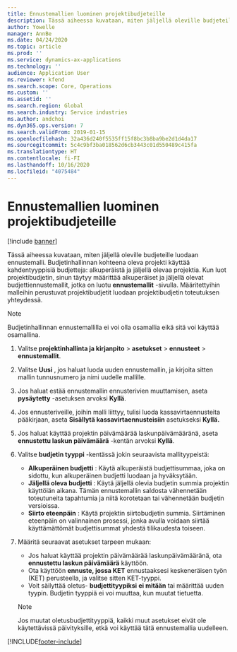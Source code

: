 ```yaml
---
title: Ennustemallien luominen projektibudjeteille
description: Tässä aiheessa kuvataan, miten jäljellä oleville budjeteille luodaan ennustemalli.
author: Yowelle
manager: AnnBe
ms.date: 04/24/2020
ms.topic: article
ms.prod: ''
ms.service: dynamics-ax-applications
ms.technology: ''
audience: Application User
ms.reviewer: kfend
ms.search.scope: Core, Operations
ms.custom: ''
ms.assetid: ''
ms.search.region: Global
ms.search.industry: Service industries
ms.author: andchoi
ms.dyn365.ops.version: 7
ms.search.validFrom: 2019-01-15
ms.openlocfilehash: 32a436d240f5535ff15f8bc3b8ba9be2d1d4da17
ms.sourcegitcommit: 5c4c9bf3ba018562d6cb3443c01d550489c415fa
ms.translationtype: HT
ms.contentlocale: fi-FI
ms.lasthandoff: 10/16/2020
ms.locfileid: "4075484"
---
```

# <a name="create-forecast-models-for-project-budgets"></a>Ennustemallien luominen projektibudjeteille 

[!include [banner](../includes/banner.md)]

Tässä aiheessa kuvataan, miten jäljellä oleville budjeteille luodaan ennustemalli. Budjetinhallinnan kohteena oleva projekti käyttää kahdentyyppisiä budjetteja: alkuperäistä ja jäljellä olevaa projektia. Kun luot projektibudjetin, sinun täytyy määrittää alkuperäiset ja jäljellä olevat budjettiennustemallit, jotka on luotu **ennustemallit** -sivulla. Määritettyihin malleihin perustuvat projektibudjetit luodaan projektibudjetin toteutuksen yhteydessä.

> [!NOTE]
> Budjetinhallinnan ennustemallilla ei voi olla osamallia eikä sitä voi käyttää osamallina.

1. Valitse **projektinhallinta ja kirjanpito** > **asetukset** > **ennusteet**  > **ennustemallit**.
2. Valitse **Uusi** , jos haluat luoda uuden ennustemallin, ja kirjoita sitten mallin tunnusnumero ja nimi uudelle mallille. 
3. Jos haluat estää ennustemallin ennusterivien muuttamisen, aseta **pysäytetty** -asetuksen arvoksi **Kyllä**. 
4. Jos ennusteriveille, joihin malli liittyy, tulisi luoda kassavirtaennusteita pääkirjaan, aseta **Sisällytä kassavirtaennusteisiin** asetukseksi **Kyllä.** 
5. Jos haluat käyttää projektin päivämäärää laskunpäivämääränä, aseta **ennustettu laskun päivämäärä** -kentän arvoksi **Kyllä**. 
6. Valitse **budjetin tyyppi** -kentässä jokin seuraavista mallityypeistä:

   - **Alkuperäinen budjetti** : Käytä alkuperäistä budjettisummaa, joka on sidottu, kun alkuperäinen budjetti luodaan ja hyväksytään.
   - **Jäljellä oleva budjetti** : Käytä jäljellä olevia budjetin summia projektin käyttöiän aikana. Tämän ennustemallin saldosta vähennetään toteutuneita tapahtumia ja niitä korotetaan tai vähennetään budjetin versioissa.
   - **Siirto eteenpäin** : Käytä projektin siirtobudjetin summia. Siirtäminen eteenpäin on valinnainen prosessi, jonka avulla voidaan siirtää käyttämättömät budjettisummat yhdestä tilikaudesta toiseen.

7. Määritä seuraavat asetukset tarpeen mukaan:

   - Jos haluat käyttää projektin päivämäärää laskunpäivämääränä, ota **ennustettu laskun päivämäärä** käyttöön.
   - Ota käyttöön **ennuste, jossa KET** ennustaaksesi keskeneräisen työn (KET) perusteella, ja valitse sitten KET-tyyppi. 
   - Voit säilyttää oletus- **budjettityypiksi** **ei mitään** tai määrittää uuden tyypin. Budjetin tyyppiä ei voi muuttaa, kun muutat tietuetta.     
    > [!NOTE]
    > Jos muutat oletusbudjettityyppiä, kaikki muut asetukset eivät ole käytettävissä päivityksille, etkä voi käyttää tätä ennustemallia uudelleen. 
   


 



[!INCLUDE[footer-include](../includes/footer-banner.md)]